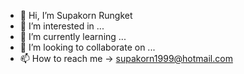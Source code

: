 - 👋 Hi, I’m Supakorn Rungket
- 👀 I’m interested in ...
- 🌱 I’m currently learning ...
- 💞️ I’m looking to collaborate on ...
- 📫 How to reach me -> supakorn1999@hotmail.com

<!---
GarField42/GarField42 is a ✨ special ✨ repository because its `README.md` (this file) appears on your GitHub profile.
You can click the Preview link to take a look at your changes.
--->
